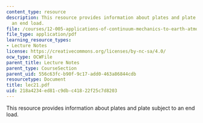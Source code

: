 ```yaml
---
content_type: resource
description: This resource provides information about plates and plate subject to
  an end load.
file: /courses/12-005-applications-of-continuum-mechanics-to-earth-atmospheric-and-planetary-sciences-spring-2006/218a4234ed81c9dbc41822f25c7d8203_lec21.pdf
file_type: application/pdf
learning_resource_types:
- Lecture Notes
license: https://creativecommons.org/licenses/by-nc-sa/4.0/
ocw_type: OCWFile
parent_title: Lecture Notes
parent_type: CourseSection
parent_uid: 556c63fc-b90f-9c17-add0-463a86844cdb
resourcetype: Document
title: lec21.pdf
uid: 218a4234-ed81-c9db-c418-22f25c7d8203
---
```

This resource provides information about plates and plate subject to an end load.